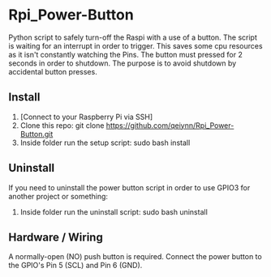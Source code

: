 # Rpi_Power-Button

Python script to safely turn-off the Raspi with a use of a button. The script is waiting for an interrupt in order to trigger. This saves some cpu resources as it isn't constantly watching the Pins.
The button must pressed for 2 seconds in order to shutdown. The purpose is to avoid shutdown by accidental button presses.

## Install

1. [Connect to your Raspberry Pi via SSH]
1. Clone this repo: git clone https://github.com/qeiynn/Rpi_Power-Button.git
1. Inside folder run the setup script: sudo bash install

## Uninstall

If you need to uninstall the power button script in order to use GPIO3 for another project or something:

1. Inside folder run the uninstall script: sudo bash uninstall

## Hardware / Wiring

A normally-open (NO) push button is required.
Connect the power button to the GPIO's Pin 5 (SCL) and Pin 6 (GND).
